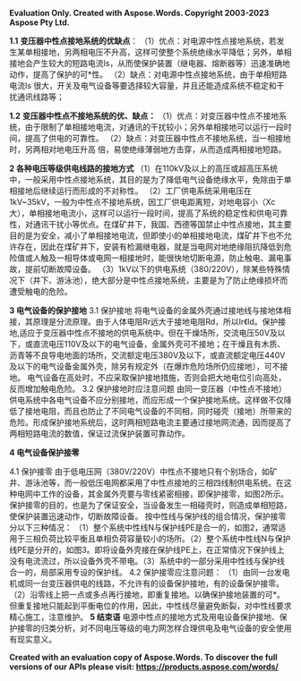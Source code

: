 ﻿**Evaluation Only. Created with Aspose.Words. Copyright 2003-2023 Aspose Pty Ltd.**

**1.1** **变压器中性点接地系统的优缺点**：
（1）优点：对电源中性点接地系统，若发生某单相接地，另两相电压不升高，这样可使整个系统绝缘水平降低；另外，单相接地会产生较大的短路电流Is，从而使保护装置（继电器、熔断器等）迅速准确地动作，提高了保护的可\*性。
（2）缺点：对电源中性点接地系统，由于单相短路电流Is 很大，开关及电气设备等要选择较大容量，并且还能造成系统不稳定和干扰通讯线路等；

**1.2** **变压器中性点不接地系统的优、缺点：**
（1）优点：对变压器中性点不接地系统，由于限制了单相接地电流，对通讯的干扰较小；另外单相接地可以运行一段时间，提高了供电的可靠性。
（2）缺点：对变压器中性点不接地系统，当一相接地时，另两相对地电压升高 倍，易使绝缘薄弱地方击穿，从而造成两相接地短路。

**2 各种电压等级供电线路的接地方式**
（1）在110kV及以上的高压或超高压系统中，一般采用中性点接地系统，其目的是为了降低电气设备绝缘水平，免除由于单相接地后继续运行而形成的不对称性。
（2）工厂供电系统采用电压在1kV~35kV，一般为中性点不接地系统，因工厂供电距离短，对地电容小（Xc大），单相接地电流小，这样可以运行一段时间，提高了系统的稳定性和供电可靠性，对通讯干扰小等优点。在煤矿井下，我国、西德等国禁止中性点接地，其主要目的是为安全，减小了单相接地电流，但即使小的单相接地电流，煤矿井下也不允许存在，因此在煤矿井下，安装有检漏继电器，就是当电网对地绝缘阻抗降低到危险值或人触及一相导体或电网一相接地时，能很快地切断电源，防止触电、漏电事故，提前切断故障设备。
（3）1kV以下的供电系统（380/220V），除某些特殊情况下（井下、游泳池），绝大部分是中性点接地系统，主要是为了防止绝缘损坏而遭受触电的危险。

**3 电气设备的保护接地**
3\.1 保护接地
将电气设备的金属外壳通过接地线与接地体相接，其原理是分流原理。由于人体电阻Rr远大于接地电阻Rd，所以Ir《Id。保护接地,适应于变压器中性点不接地的供电系统中。但在干燥场所，交流电压50V及以下，或直流电压110V及以下的电气设备，金属外壳可不接地；在干燥且有木质、沥青等不良导电地面的场所，交流额定电压380V及以下，或直流额定电压440V及以下的电气设备金属外壳，除另有规定外（在爆炸危险场所仍应接地），可不接地。
电气设备在高处时，不应采取保护接地措施，否则会把大地电位引向高处，反而增加触电危险。
3\.2 保护接地时应注意问题
由同一变压器（中性点不接地）供电系统中各电气设备不应分别接地，而应形成一个保护接地系统。这样做不仅降低了接地电阻，而且也防止了不同电气设备的不同相，同时碰壳（接地）所带来的危险。形成保护接地系统后，这时两相短路电流主要通过接地网流通，因而提高了两相短路电流的数值，保证过流保护装置可靠动作。

**4 电气设备保护接零**

4\.1 保护接零 由于低电压网（380V/220V）中性点不接地只有个别场合，如矿井、游泳池等，而一般低压电网都采用了中性点接地的三相四线制供电系统。在这种电网中工作的设备，其金属外壳要与零线紧密相接，即保护接零，如图2所示。保护接零的目的，也是为了保证安全，当设备发生一相碰壳时，则造成单相短路，使保护装置迅速动作，切断故障设备。
按中性线与保护线的组合情况，保护接零分以下三种情况：
（1）整个系统中性线N与保护线PE是合一的，如图2，通常适用于三相负荷比较平衡且单相负荷容量较小的场所。（2）整个系统中性线N与保护线PE是分开的，如图3。即将设备外壳接在保护线PE上，在正常情况下保护线上没有电流流过，所以设备外壳不带电。（3）系统中的一部分采用中性线与保护线合一的，局部采用专设的保护线。
4\.2 保护接零应注意问题： （1）由同一台发电机或同一台变压器供电的线路，不允许有的设备保护接地，有的设备保护接零。（2）沿零线上把一点或多点再行接地，即重复接地。以确保护接地装置的可\*。但重复接地只能起到平衡电位的作用，因此，中性线尽量避免断裂，对中性线要求精心施工，注意维护。
**5 结束语**
电源中性点的接地方式及用电设备保护接地、保护接零的归类分析，对不同电压等级的电力网怎样合理供电及电气设备的安全使用有现实意义。

**Created with an evaluation copy of Aspose.Words. To discover the full versions of our APIs please visit: https://products.aspose.com/words/**
